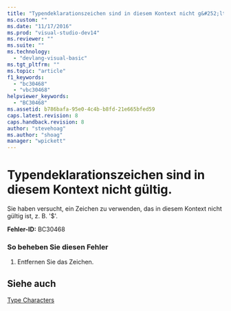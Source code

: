 ```yaml
---
title: "Typendeklarationszeichen sind in diesem Kontext nicht g&#252;ltig. | Microsoft Docs"
ms.custom: ""
ms.date: "11/17/2016"
ms.prod: "visual-studio-dev14"
ms.reviewer: ""
ms.suite: ""
ms.technology: 
  - "devlang-visual-basic"
ms.tgt_pltfrm: ""
ms.topic: "article"
f1_keywords: 
  - "bc30468"
  - "vbc30468"
helpviewer_keywords: 
  - "BC30468"
ms.assetid: b786bafa-95e0-4c4b-b8fd-21e665bfed59
caps.latest.revision: 8
caps.handback.revision: 8
author: "stevehoag"
ms.author: "shoag"
manager: "wpickett"
---
```

# Typendeklarationszeichen sind in diesem Kontext nicht g&#252;ltig.
Sie haben versucht, ein Zeichen zu verwenden, das in diesem Kontext nicht gültig ist, z. B. '$'.  
  
 **Fehler\-ID:** BC30468  
  
### So beheben Sie diesen Fehler  
  
1.  Entfernen Sie das Zeichen.  
  
## Siehe auch  
 [Type Characters](../../visual-basic/programming-guide/language-features/data-types/type-characters.md)